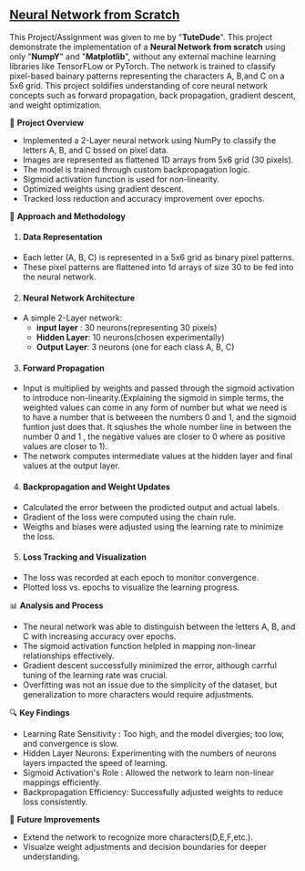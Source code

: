 ## [Neural Network from Scratch](Basic_neural.ipynb)

This Project/Assignment was given to me by "__TuteDude__". This project demonstrate the implementation of a __Neural Network from scratch__ using only "__NumpY__" and "__Matplotlib__", without any external machine learning libraries like TensorFLow or PyTorch. The network is trained to classify pixel-based bainary patterns representing the characters A, B,and C on a 5x6 grid. This project soldifies understanding of core neural network concepts such as forward propagation, back propagation, gradient descent, and weight optimization.

📌 __Project Overview__

- Implemented a 2-Layer neural network using NumPy to classify the letters A, B, and C bssed on pixel data.
- Images are represented as flattened 1D arrays from 5x6 grid (30 pixels).
- The model is trained through custom backpropagation logic.
- Sigmoid activation function is used for non-linearity.
- Optimized weights using gradient descent.
- Tracked loss reduction and accuracy improvement over epochs.

📝 __Approach and Methodology__

1. #### __Data Representation__
  - Each letter (A, B, C) is represented in a 5x6 grid as binary pixel patterns.
  - These pixel patterns are flattened into 1d arrays of size 30 to be fed into the neural network.

2. #### __Neural Network Architecture__
  - A simple 2-Layer network:
     - __input layer__ : 30 neurons(representing 30 pixels)
     - __Hidden Layer__: 10 neurons(chosen experimentally)
     - __Output Layer__: 3 neurons (one for each class A, B, C)

3. #### __Forward Propagation__
  - Input is multiplied by weights and passed through the sigmoid activation to introduce non-linearity.(Explaining the sigmoid in simple terms, the weighted values can come in any form of number but  what we need is to have a number that is betweeen the numbers 0 and 1, and the sigmoid funtion just does that. It sqiushes the whole number line in between the number 0 and 1 , the negative values are closer to 0 where as positive values are closer to 1).
  - The network computes intermediate values at the hidden layer and final values at the output layer.

4. #### __Backpropagation and Weight Updates__
  - Calculated the error between the prodicted output and actual labels.
  - Gradient of the loss were computed using the chain rule.
  - Weigths and biases were adjusted using the learning rate to minimize the loss.

5. #### __Loss Tracking and Visualization__
  - The loss was recorded at each epoch to monitor convergence.
  - Plotted loss vs. epochs to visualize the learning progress.
 
📊 __Analysis and Process__

- The neural network was able to distinguish between the letters A, B, and C with increasing accuracy over epochs.
- The sigmoid activation function helpled in mapping non-linear relationships effectively.
- Gradient descent successfully minimized the error, although carrful tuning of the learning rate was crucial.
- Overfitting was not an issue due to the simplicity of the dataset, but generalization to more characters would require adjustments.

🔍 __Key Findings__ 

- Learning Rate Sensitivity : Too high, and the model divergies; too low, and convergence is slow.
- Hidden Layer Neurons: Experimenting with the numbers of neurons layers impacted the speed of learning.
- Sigmoid Activation's Role : Allowed the network to learn non-linear mappings efficiently.
- Backpropagation Efficiency: Successfully adjusted weights to reduce loss consistently.

🚀 __Future Improvements__

- Extend the network to recognize more characters(D,E,F,etc.).
- Visualze weight adjustments and decision boundaries for deeper understanding.
